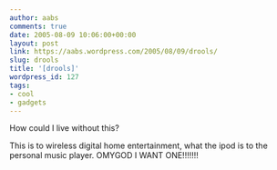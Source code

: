 ```yaml
---
author: aabs
comments: true
date: 2005-08-09 10:06:00+00:00
layout: post
link: https://aabs.wordpress.com/2005/08/09/drools/
slug: drools
title: '[drools]'
wordpress_id: 127
tags:
- cool
- gadgets
---
```


How could I live without this?

This is to wireless digital home entertainment, what the ipod is to the personal music player. OMYGOD I WANT ONE!!!!!!!
